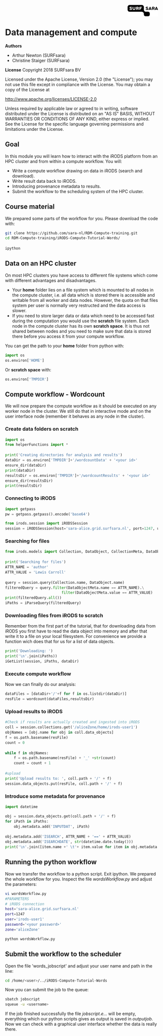 <img align="right" src="surfsara.png" width="100px">
<br><br>

# Data management and compute

**Authors**
- Arthur Newton (SURFsara)
- Christine Staiger (SURFsara)

**License**
Copyright 2018 SURFsara BV

Licensed under the Apache License, Version 2.0 (the "License"); you may not use this file except in compliance with the License. You may obtain a copy of the License at

http://www.apache.org/licenses/LICENSE-2.0

Unless required by applicable law or agreed to in writing, software distributed under the License is distributed on an "AS IS" BASIS, WITHOUT WARRANTIES OR CONDITIONS OF ANY KIND, either express or implied. See the License for the specific language governing permissions and limitations under the License.

## Goal

In this module you will learn how to interact with the iRODS platform from an HPC cluster and from within a compute workflow.
You will:

- Write a compute workflow drawing on data in iRODS (search and download).
- Write result data back to iRODS.
- Introducing provenance metadata to results.
- Submit the workflow to the scheduling system of the HPC cluster.

## Course material

We prepared some parts of the workflow for you. Please download the code with:

```sh
git clone https://github.com/sara-nl/RDM-Compute-training.git
cd RDM-Compute-training/iRODS-Compute-Tutorial-Words/

ipython
```

## Data on an HPC cluster
On most HPC clusters you have access to different file systems which come with different advantages and disadvantages. 

- Your **home** folder lies on a file system which is mounted to all nodes in the compute cluster, i.e. all data which is stored there is accessible and writable from all worker and data nodes. However, the quota on that files system per user is normally very restructed and the data access is slower.
- If you need to store larger data or data which need to be accessed fast during the computation you would use the **scratch** file system. Each node in the compute cluster has its own **scratch space**. It is thus not shared between nodes and you need to make sure that data is stored there before you access it from your compute workflow.

You can get the path to your **home** folder from python with:

```py
import os
os.environ['HOME']
```

Or **scratch space** with:

```py
os.environ['TMPDIR']
```

## Compute workflow - Wordcount
We will now prepare the compute workflow as it should be executed on any worker node in the cluster. We still do that in interactive mode and on the user interface node (remember it behaves as any node in the cluster).

### Create data folders on **scratch**

```py
import os
from helperFunctions import *

print('Creating directories for analysis and results')
dataDir = os.environ['TMPDIR']+'/wordcountData' + '<your id>'
ensure_dir(dataDir)
print(dataDir)
resultsDir = os.environ['TMPDIR']+'/wordcountResults' + '<your id>'
ensure_dir(resultsDir)
print(resultsDir)
```

### Connecting to iRODS

```py
import getpass
pw = getpass.getpass().encode('base64')
```

```py
from irods.session import iRODSSession
session = iRODSSession(host='sara-alice.grid.surfsara.nl', port=1247, user='irods-user1', password=pw.decode('base64'), zone='aliceZone')
```

### Searching for files

```py
from irods.models import Collection, DataObject, CollectionMeta, DataObjectMeta

print('Searching for files')
ATTR_NAME = 'author'
ATTR_VALUE = 'Lewis Carroll'

query = session.query(Collection.name, DataObject.name)
filteredQuery = query.filter(DataObjectMeta.name == ATTR_NAME).\
                          filter(DataObjectMeta.value == ATTR_VALUE)
print(filteredQuery.all())
iPaths = iParseQuery(filteredQuery)
```

### Downloading files from iRODS to **scratch**
Remember from the first part of the tutorial, that for downloading data from iRODS you first have to read the data object into memory and after that write it to a file on your local filesystem. For convenience we provide a function wich does that for us for a list of data objects.

```py
print('Downloading: ')
print('\n'.join(iPaths))
iGetList(session, iPaths, dataDir)
```

### Execute compute workflow
Now we can finally do our analysis:

```py
dataFiles = [dataDir+'/'+f for f in os.listdir(dataDir)]
resFile = wordcount(dataFiles,resultsDir)
```

### Upload results to iRODS

```py
#Check if results are actually created and ingested into iRODS
coll = session.collections.get('/aliceZone/home/irods-user1')
objNames = [obj.name for obj in coll.data_objects]
f = os.path.basename(resFile)
count = 0

while f in objNames:
    f = os.path.basename(resFile) + '_' +str(count)
    count = count + 1

#upload
print('Upload results to: ', coll.path + '/' + f)
session.data_objects.put(resFile, coll.path + '/' + f)
```

### Introduce some metadata for provenance

```py
import datetime
```

```py
obj = session.data_objects.get(coll.path + '/' + f)
for iPath in iPaths:
    obj.metadata.add('INPUTDAT', iPath)

obj.metadata.add('ISEARCH', ATTR_NAME + '==' + ATTR_VALUE)
obj.metadata.add('ISEARCHDATE', str(datetime.date.today()))
print('\n'.join([item.name +' \t'+ item.value for item in obj.metadata.items()]))
```

## Running the python workflow
Now we transfer the workflow to a python script. Exit ipython.
We prepared the whole workflow for you. Inspect the file *wordsWorkflow.py* and adjust the parameters:

```sh
vi wordsWorkflow.py
#PARAMETERS
# iRODS connection
host='sara-alice.grid.surfsara.nl'
port=1247
user='irods-user1'
password='<your password>'
zone='aliceZone'
```

```sh
python wordsWorkflow.py
```

## Submit the workflow to the scheduler
Open the file 'words_jobscript' and adjust your user name and path in the line:

```sh
cd /home/<user>/../iRODS-Compute-Tutorial-Words
```

Now you can submit the job to the queue:

```sh
sbatch jobscript
squeue -u <username>
```
If the job finished successfully the file *jobscript.e...* will be empty, everything which our python scripts gives as output is saved in *outputjob*.
Now we can check with a graphical user interface whether the data is really there.
